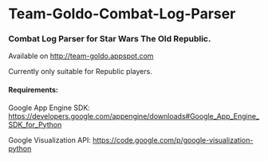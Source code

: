 Team-Goldo-Combat-Log-Parser
============================

### Combat Log Parser for Star Wars The Old Republic.

Available on http://team-goldo.appspot.com

Currently only suitable for Republic players.

#### Requirements:

Google App Engine SDK:
https://developers.google.com/appengine/downloads#Google_App_Engine_SDK_for_Python

Google Visualization API:
https://code.google.com/p/google-visualization-python
